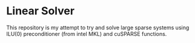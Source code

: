  # Linear Solver
This repository is my attempt to try and solve large sparse systems using ILU(0) preconditioner (from intel MKL) and cuSPARSE functions. 